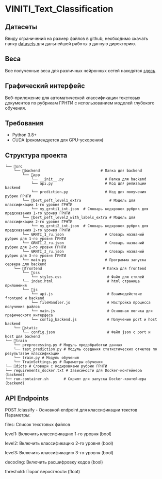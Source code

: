 # VINITI_Text_Classification

## Датасеты
Ввиду ограничений на размер файлов в github, необходимо скачать папку [datasets](https://vvzunin.me:10003/d/s/xfHnY40x4YOicNSECWYRfpbL6wxkXcZS/1ZHuNDJrT7zJV-l3JLp_FWtvbrUlfMPn-rrMgTa1ZSws) для дальнейшей работы в данную директорию.

## Веса
Все полученные веса для различных нейронных сетей находятся [здесь](https://vvzunin.me:10003/d/s/y7O7ow4NqStgYMnktinhk5Tvr9jAneYR/cZ9tgTKahzpz0Qs1Bxs0Iyby8DBB6sS6-QLygJNtVSws).

## Графический интерфейс

Веб-приложение для автоматической классификации текстовых документов по рубрикам ГРНТИ с использованием моделей глубокого обучения.

## Требования

- Python 3.8+
- CUDA (рекомендуется для GPU-ускорения)

## Структура проекта
```
└── 📁src
    └── 📁backend                            # Папка для backend
        └── 📁app
            └── __init__.py                   # Папка для backend
            └── api.py                        # Код для релизации backend
            └── prediction.py                 # Код для получения рубрик ГРНТИ
        └── 📁bert_peft_level1_extra             # Модель для классификации 1-го уровня ГРНТИ
            └── my_grnti1_int.json  # Словарь кодировок рубрик для предсказания 1-го уронвя ГРНТИ
        └── 📁bert_peft_level2_with_labels_extra # Модель для классификации 2-го уровня ГРНТИ
            └── my_grnti2_int.json  # Словарь кодировок рубрик для предсказания 2-го уронвя ГРНТИ
        └── GRNTI_1_ru.json                   # Словарь названий рубрик для 1-го уровня ГРНТИ
        └── GRNTI_2_ru.json                   # Словарь названий рубрик для 2-го уровня ГРНТИ
        └── GRNTI_3_ru.json                   # Словарь названий рубрик для 3-го уровня ГРНТИ
        └── main.py                           # Программа запуска сервера для backend
    └── 📁frontend                            # Папка для frontend
        └── 📁css                
            └── styles.css                     # Файл для стилей
        └── index.html                         # html страница приложения
        └── 📁js
            └── api.js                         # Взаимодействие frontend и backend
            └── fileHandler.js                 # Настройка процесса получения файлов
            └── main.js                        # Основная логика для графического интерфеса
            └── config_backend.js              # Получение port и host backend
    └── 📁static
        └── config.json                        # Файл json с port и host для backend
└── 📁train
    └── preprocessing.py # Модуль предобработки данных 
    └── test_prediction.py # Модуль создания статистических отчетов по результатам классификации
    └── train.py # Модуль обучения
    └── TrainSettings.py # Параметры обучения
└── 📁dicts # Словари с кодировками рубрик ГРНТИ
└── requirements_docker.txt # Зависимости для Docker-контейнера (backend)
└── run-container.sh       # Скрипт для запуска Docker-контейнера (backend)
```
## API Endpoints
POST /classify - Основной endpoint для классификации текстов
Параметры:

files: Список текстовых файлов

level1: Включить классификацию 1-го уровня (bool)

level2: Включить классификацию 2-го уровня (bool)

level3: Включить классификацию 3-го уровня (bool)

decoding: Включить расшифровку кодов (bool)

threshold: Порог вероятности (float)